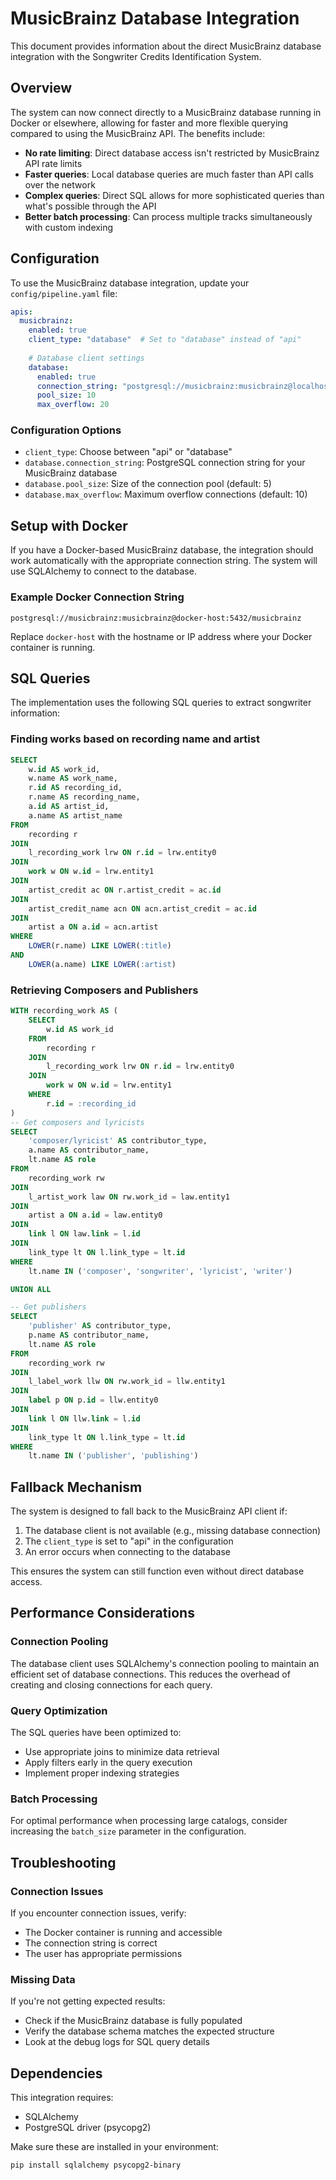 # MusicBrainz Database Integration

This document provides information about the direct MusicBrainz database integration with the Songwriter Credits Identification System.

## Overview

The system can now connect directly to a MusicBrainz database running in Docker or elsewhere, allowing for faster and more flexible querying compared to using the MusicBrainz API. The benefits include:

- **No rate limiting**: Direct database access isn't restricted by MusicBrainz API rate limits
- **Faster queries**: Local database queries are much faster than API calls over the network
- **Complex queries**: Direct SQL allows for more sophisticated queries than what's possible through the API
- **Better batch processing**: Can process multiple tracks simultaneously with custom indexing

## Configuration

To use the MusicBrainz database integration, update your `config/pipeline.yaml` file:

```yaml
apis:
  musicbrainz:
    enabled: true
    client_type: "database"  # Set to "database" instead of "api"
    
    # Database client settings 
    database:
      enabled: true
      connection_string: "postgresql://musicbrainz:musicbrainz@localhost:5432/musicbrainz"
      pool_size: 10
      max_overflow: 20
```

### Configuration Options

- `client_type`: Choose between "api" or "database"
- `database.connection_string`: PostgreSQL connection string for your MusicBrainz database
- `database.pool_size`: Size of the connection pool (default: 5)
- `database.max_overflow`: Maximum overflow connections (default: 10)

## Setup with Docker

If you have a Docker-based MusicBrainz database, the integration should work automatically with the appropriate connection string. The system will use SQLAlchemy to connect to the database.

### Example Docker Connection String

```
postgresql://musicbrainz:musicbrainz@docker-host:5432/musicbrainz
```

Replace `docker-host` with the hostname or IP address where your Docker container is running.

## SQL Queries

The implementation uses the following SQL queries to extract songwriter information:

### Finding works based on recording name and artist

```sql
SELECT
    w.id AS work_id,
    w.name AS work_name,
    r.id AS recording_id,
    r.name AS recording_name,
    a.id AS artist_id,
    a.name AS artist_name
FROM
    recording r
JOIN
    l_recording_work lrw ON r.id = lrw.entity0
JOIN
    work w ON w.id = lrw.entity1
JOIN
    artist_credit ac ON r.artist_credit = ac.id
JOIN
    artist_credit_name acn ON acn.artist_credit = ac.id
JOIN
    artist a ON a.id = acn.artist
WHERE
    LOWER(r.name) LIKE LOWER(:title)
AND
    LOWER(a.name) LIKE LOWER(:artist)
```

### Retrieving Composers and Publishers

```sql
WITH recording_work AS (
    SELECT
        w.id AS work_id
    FROM
        recording r
    JOIN
        l_recording_work lrw ON r.id = lrw.entity0
    JOIN
        work w ON w.id = lrw.entity1
    WHERE
        r.id = :recording_id
)
-- Get composers and lyricists
SELECT
    'composer/lyricist' AS contributor_type,
    a.name AS contributor_name,
    lt.name AS role
FROM
    recording_work rw
JOIN
    l_artist_work law ON rw.work_id = law.entity1
JOIN
    artist a ON a.id = law.entity0
JOIN
    link l ON law.link = l.id
JOIN
    link_type lt ON l.link_type = lt.id
WHERE
    lt.name IN ('composer', 'songwriter', 'lyricist', 'writer')

UNION ALL

-- Get publishers
SELECT
    'publisher' AS contributor_type,
    p.name AS contributor_name,
    lt.name AS role
FROM
    recording_work rw
JOIN
    l_label_work llw ON rw.work_id = llw.entity1
JOIN
    label p ON p.id = llw.entity0
JOIN
    link l ON llw.link = l.id
JOIN
    link_type lt ON l.link_type = lt.id
WHERE
    lt.name IN ('publisher', 'publishing')
```

## Fallback Mechanism

The system is designed to fall back to the MusicBrainz API client if:

1. The database client is not available (e.g., missing database connection)
2. The `client_type` is set to "api" in the configuration
3. An error occurs when connecting to the database

This ensures the system can still function even without direct database access.

## Performance Considerations

### Connection Pooling

The database client uses SQLAlchemy's connection pooling to maintain an efficient set of database connections. This reduces the overhead of creating and closing connections for each query.

### Query Optimization

The SQL queries have been optimized to:
- Use appropriate joins to minimize data retrieval
- Apply filters early in the query execution
- Implement proper indexing strategies

### Batch Processing

For optimal performance when processing large catalogs, consider increasing the `batch_size` parameter in the configuration.

## Troubleshooting

### Connection Issues

If you encounter connection issues, verify:
- The Docker container is running and accessible
- The connection string is correct
- The user has appropriate permissions

### Missing Data

If you're not getting expected results:
- Check if the MusicBrainz database is fully populated
- Verify the database schema matches the expected structure
- Look at the debug logs for SQL query details

## Dependencies

This integration requires:
- SQLAlchemy
- PostgreSQL driver (psycopg2)

Make sure these are installed in your environment:

```bash
pip install sqlalchemy psycopg2-binary
```
